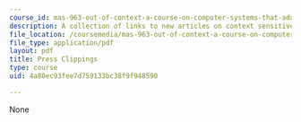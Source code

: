 ```yaml
---
course_id: mas-963-out-of-context-a-course-on-computer-systems-that-adapt-to-and-learn-from-context-fall-2001
description: A collection of links to new articles on context sensitive computer systems.
file_location: /coursemedia/mas-963-out-of-context-a-course-on-computer-systems-that-adapt-to-and-learn-from-context-fall-2001/4a80ec93fee7d759133bc38f9f948590_press.pdf
file_type: application/pdf
layout: pdf
title: Press Clippings
type: course
uid: 4a80ec93fee7d759133bc38f9f948590

---
```

None